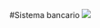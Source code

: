 #Sistema bancario
![](https://raw.githubusercontent.com/alexis25yo/sistema-bancario/main/sistemaRamas.png)
